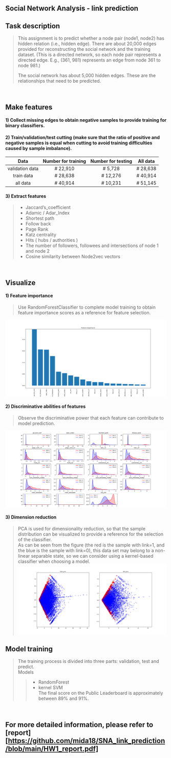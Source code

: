 ## Social Network Analysis - link prediction

## Task description
> This assignment is to predict whether a node pair (node1, node2) has hidden relation (i.e., hidden edge). There are about 20,000 edges provided for reconstructing the social network and the training dataset. (This is a directed network, so each node pair represents a directed edge. E.g., (361, 981) represents an edge from node 361 to node 981.)  
>   
> The social network has about 5,000 hidden edges. These are the relationships that need to be predicted.
<br>

## Make features
#### 1) Collect missing edges to obtain negative samples to provide training for binary classifiers.  
#### 2) Train/validation/test cutting (make sure that the ratio of positive and negative samples is equal when cutting to avoid training difficulties caused by sample imbalance).

|      Data        | Number for training |  Number for testing  |      All data      |  
|:----------------:|:-------------------:|:--------------------:|:------------------:|  
| validation data  |      #  22,910      |       #   5,728      |     #  28,638      |   
| train data       |      #  28,638      |       #  12,276      |     #  40,914      |  
| all data         |      #  40,914      |       #  10,231      |     #  51,145      |       

#### 3) Extract features
> * Jaccard’s_coefficient  
> * Adamic / Adar_Index  
> * Shortest path  
> * Follow back  
> * Page Rank  
> * Katz centrality
> * Hits ( hubs / authorities )
> * The number of followers, followees and intersections of node 1 and node 2
> * Cosine similarity between Node2vec vectors  
<br>

## Visualize
#### 1) Feature importance
> Use RandomForestClassifier to complete model training to obtain feature importance scores as a reference for feature selection.  

![image](https://github.com/mida18/SNA_link_prediction/blob/main/Fig/feature_importance_RF.png)<br>


#### 2) Discriminative abilities of features
> Observe the discriminative power that each feature can contribute to model prediction.  

![image](https://github.com/mida18/SNA_link_prediction/blob/main/Fig/discriminative_abilities_of_features.png)<br>

#### 3) Dimension reduction
> PCA is used for dimensionality reduction, so that the sample distribution can be visualized to provide a reference for the selection of the classifier.  
> As can be seen from the figure (the red is the sample with link=1, and the blue is the sample with link=0), this data set may belong to a non-linear separable state, so we can consider using a kernel-based classifier when choosing a model.
![image](https://github.com/mida18/SNA_link_prediction/blob/main/Fig/2D_pca.png)<br>

## Model training
> The training process is divided into three parts: validation, test and predict.  
> Models  
>> * RandomForest  
>> * kernel SVM  
> The final score on the Public Leaderboard is approximately between 89% and 91%.  
<br>

## For more detailed information, please refer to [report][https://github.com/mida18/SNA_link_prediction/blob/main/HW1_report.pdf]
